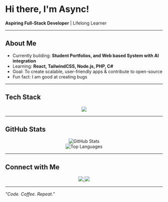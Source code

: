# Hi there, I'm Async!

**Aspiring Full-Stack Developer** | Lifelong Learner  

---

## About Me
- Currently building: **Student Portfolios, and Web based System with AI integration**  
- Learning: **React, TailwindCSS, Node.js, PHP, C#**  
- Goal: To create scalable, user-friendly apps & contribute to open-source  
- Fun fact: I am good at creating bugs

---

## Tech Stack
<p align="center">
  <img src="https://skillicons.dev/icons?i=html,css,js,nodejs,react,php,cs,git,tailwind,mysql" />
</p>

---

## GitHub Stats
<p align="center">
  <img src="https://github-readme-stats.vercel.app/api?username=lawrencemacababayao2&show_icons=true&theme=blueberry" alt="GitHub Stats" />
  <br/>
  <img src="https://github-readme-stats.vercel.app/api/top-langs/?username=lawrencemacababayao2&layout=compact&theme=blueberry" alt="Top Languages" />
</p>

---

## Connect with Me
<p align="center">
  <a href="https://www.linkedin.com/in/lawrence-macababayao-a5170437b" target="_blank">
    <img src="https://img.shields.io/badge/LinkedIn-%230077B5.svg?style=for-the-badge&logo=linkedin&logoColor=white"/>
  </a>
  
  <a href="mailto:lawrencemacababayao2@gmail.com" target="_blank">
    <img src="https://img.shields.io/badge/Email-%23EA4335.svg?style=for-the-badge&logo=gmail&logoColor=white"/>
  </a>
</p>

---

 _“Code. Coffee. Repeat.”_
